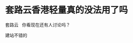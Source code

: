 # 套路云香港轻量真的没法用了吗


套路云&nbsp; &nbsp;你看现在还有人讨论吗？<img src="static/image/smiley/default/lol.gif" smilieid="12" border="0" alt="" />

建站不错的<img id="aimg_H83qe" onclick="zoom(this, this.src, 0, 0, 0)" class="zoom" src="https://cdn.jsdelivr.net/gh/hishis/forum-master/public/images/patch.gif" onmouseover="img_onmouseoverfunc(this)" onload="thumbImg(this)" border="0" alt="" />

